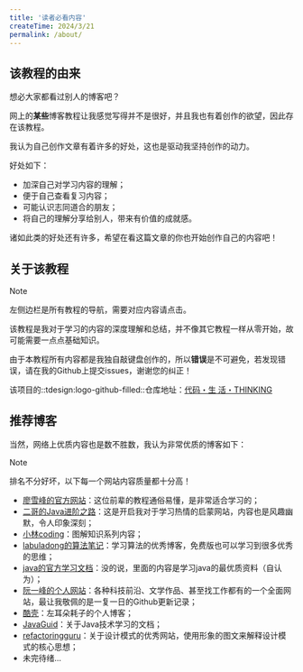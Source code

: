 ```yaml
---
title: '读者必看内容'
createTime: 2024/3/21
permalink: /about/
---
```

## 该教程的由来
想必大家都看过别人的博客吧？

网上的**某些**博客教程让我感觉写得并不是很好，并且我也有着创作的欲望，因此存在该教程。

我认为自己创作文章有着许多的好处，这也是驱动我坚持创作的动力。

好处如下：

- 加深自己对学习内容的理解；
- 便于自己查看复习内容；
- 可能认识志同道合的朋友；
- 将自己的理解分享给别人，带来有价值的成就感。

诸如此类的好处还有许多，希望在看这篇文章的你也开始创作自己的内容吧！

## 关于该教程
> [!NOTE]
> 左侧边栏是所有教程的导航，需要对应内容请点击。


该教程是我对于学习的内容的深度理解和总结，并不像其它教程一样从零开始，故可能需要一点点基础知识。

由于本教程所有内容都是我独自敲键盘创作的，所以**错误**是不可避免，若发现错误，请在我的Github上提交issues，谢谢您的纠正！

该项目的::tdesign:logo-github-filled::仓库地址：[代码・生 活・THINKING](https://github.com/amatureemoprince/CodeLifeThinking/)
## 推荐博客
当然，网络上优质内容也是数不胜数，我认为非常优质的博客如下：

> [!NOTE]
> 排名不分好坏，以下每一个网站内容质量都十分高！

- [廖雪峰的官方网站](https://liaoxuefeng.com/)：这位前辈的教程通俗易懂，是非常适合学习的；
- [二哥的Java进阶之路](https://javabetter.cn/)：这是开启我对于学习热情的启蒙网站，内容也是风趣幽默，令人印象深刻；
- [小林coding](https://xiaolincoding.com/)：图解知识系列内容；
- [labuladong的算法笔记](https://labuladong.online/)：学习算法的优秀博客，免费版也可以学习到很多优秀的思维；
- [java的官方学习文档](https://docs.oracle.com/)：没的说，里面的内容是学习java的最优质资料（自认为）；
- [阮一峰的个人网站](https://www.ruanyifeng.com/)：各种科技前沿、文学作品、甚至找工作都有的一个全面网站，最让我敬佩的是一复一日的Github更新记录；
- [酷壳](https://coolshell.cn/)：左耳朵耗子的个人博客；
- [JavaGuid](https://javaguide.cn/)：关于Java技术学习的文档；
- [refactoringguru](https://refactoringguru.cn/)：关于设计模式的优秀网站，使用形象的图文来解释设计模式的核心思想；
- 未完待绪...





